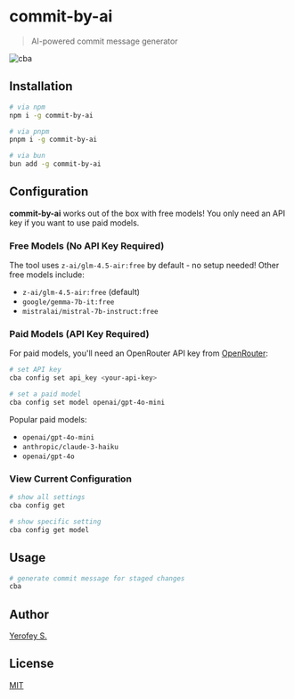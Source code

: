 # commit-by-ai

> AI-powered commit message generator

![cba](https://i.imgur.com/Ca2k2Lp.png)

## Installation

```bash
# via npm
npm i -g commit-by-ai

# via pnpm
pnpm i -g commit-by-ai

# via bun
bun add -g commit-by-ai
```

## Configuration

**commit-by-ai** works out of the box with free models! You only need an API key if you want to use paid models.

### Free Models (No API Key Required)

The tool uses `z-ai/glm-4.5-air:free` by default - no setup needed! Other free models include:

- `z-ai/glm-4.5-air:free` (default)
- `google/gemma-7b-it:free`
- `mistralai/mistral-7b-instruct:free`

### Paid Models (API Key Required)

For paid models, you'll need an OpenRouter API key from [OpenRouter](https://openrouter.ai/):

```bash
# set API key
cba config set api_key <your-api-key>

# set a paid model
cba config set model openai/gpt-4o-mini
```

Popular paid models:
- `openai/gpt-4o-mini`
- `anthropic/claude-3-haiku`
- `openai/gpt-4o`

### View Current Configuration

```bash
# show all settings
cba config get

# show specific setting
cba config get model
```

## Usage

```bash
# generate commit message for staged changes
cba
```

## Author

[Yerofey S.](https://github.com/yerofey)

## License

[MIT](https://github.com/yerofey/commit-by-ai/blob/master/LICENSE)
